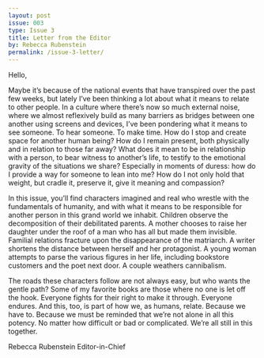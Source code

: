```yaml
---
layout: post
issue: 003
type: Issue 3
title: Letter from the Editor
by: Rebecca Rubenstein
permalink: /issue-3-letter/
---
```


Hello,

Maybe it’s because of the national events that have transpired over the past few weeks, but lately I’ve been thinking a lot about what it means to relate to other people. In a culture where there’s now so much external noise, where we almost reflexively build as many barriers as bridges between one another using screens and devices, I’ve been pondering what it means to see someone. To hear someone. To make time. How do I stop and create space for another human being? How do I remain present, both physically and in relation to those far away? What does it mean to be in relationship with a person, to bear witness to another’s life, to testify to the emotional gravity of the situations we share? Especially in moments of duress: how do I provide a way for someone to lean into me? How do I not only hold that weight, but cradle it, preserve it, give it meaning and compassion?

In this issue, you’ll find characters imagined and real who wrestle with the fundamentals of humanity, and with what it means to be responsible for another person in this grand world we inhabit. Children observe the decomposition of their debilitated parents. A mother chooses to raise her daughter under the roof of a man who has all but made them invisible. Familial relations fracture upon the disappearance of the matriarch. A writer shortens the distance between herself and her protagonist. A young woman attempts to parse the various figures in her life, including bookstore customers and the poet next door. A couple weathers cannibalism.

The roads these characters follow are not always easy, but who wants the gentle path? Some of my favorite books are those where no one is let off the hook. Everyone fights for their right to make it through. Everyone endures. And this, too, is part of how we, as humans, relate. Because we have to. Because we must be reminded that we’re not alone in all this potency. No matter how difficult or bad or complicated. We’re all still in this together. 

Rebecca Rubenstein
Editor-in-Chief